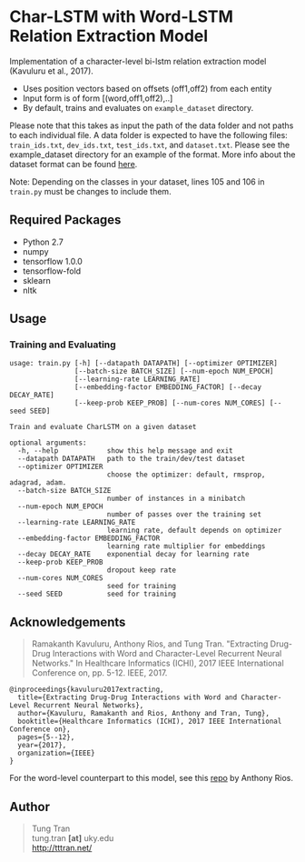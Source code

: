 # Char-LSTM with Word-LSTM Relation Extraction Model

Implementation of a character-level bi-lstm relation extraction model (Kavuluru et al., 2017).

 * Uses position vectors based on offsets (off1,off2) from each entity 
 * Input form is of form [(word,off1,off2),..]
 * By default, trains and evaluates on ``example_dataset`` directory.

Please note that this takes as input the path of the data folder and not paths to each individual file. A data folder is expected to have the following files: `train_ids.txt`, `dev_ids.txt`, `test_ids.txt`, and `dataset.txt`. Please see the example_dataset directory for an example of the format. More info about the dataset format can be found [here](https://github.com/AnthonyMRios/relation-extraction-rnn#data-format).


Note: Depending on the classes in your dataset, lines 105 and 106 in `train.py` must be changes to include them.

## Required Packages
- Python 2.7
- numpy
- tensorflow 1.0.0
- tensorflow-fold
- sklearn
- nltk

## Usage


### Training and Evaluating

```
usage: train.py [-h] [--datapath DATAPATH] [--optimizer OPTIMIZER]
                [--batch-size BATCH_SIZE] [--num-epoch NUM_EPOCH]
                [--learning-rate LEARNING_RATE]
                [--embedding-factor EMBEDDING_FACTOR] [--decay DECAY_RATE]
                [--keep-prob KEEP_PROB] [--num-cores NUM_CORES] [--seed SEED]

Train and evaluate CharLSTM on a given dataset

optional arguments:
  -h, --help            show this help message and exit
  --datapath DATAPATH   path to the train/dev/test dataset
  --optimizer OPTIMIZER
                        choose the optimizer: default, rmsprop, adagrad, adam.
  --batch-size BATCH_SIZE
                        number of instances in a minibatch
  --num-epoch NUM_EPOCH
                        number of passes over the training set
  --learning-rate LEARNING_RATE
                        learning rate, default depends on optimizer
  --embedding-factor EMBEDDING_FACTOR
                        learning rate multiplier for embeddings
  --decay DECAY_RATE    exponential decay for learning rate
  --keep-prob KEEP_PROB
                        dropout keep rate
  --num-cores NUM_CORES
                        seed for training
  --seed SEED           seed for training

```

## Acknowledgements

> Ramakanth Kavuluru, Anthony Rios, and Tung Tran. "Extracting Drug-Drug Interactions with Word and Character-Level Recurrent Neural Networks." In Healthcare Informatics (ICHI), 2017 IEEE International Conference on, pp. 5-12. IEEE, 2017.

```
@inproceedings{kavuluru2017extracting,
  title={Extracting Drug-Drug Interactions with Word and Character-Level Recurrent Neural Networks},
  author={Kavuluru, Ramakanth and Rios, Anthony and Tran, Tung},
  booktitle={Healthcare Informatics (ICHI), 2017 IEEE International Conference on},
  pages={5--12},
  year={2017},
  organization={IEEE}
}
```

For the word-level counterpart to this model, see this [repo](https://github.com/bionlproc/relation-extraction-rnn) by Anthony Rios.
 
## Author

> Tung Tran  
> tung.tran **[at]** uky.edu  
> <http://tttran.net/>

